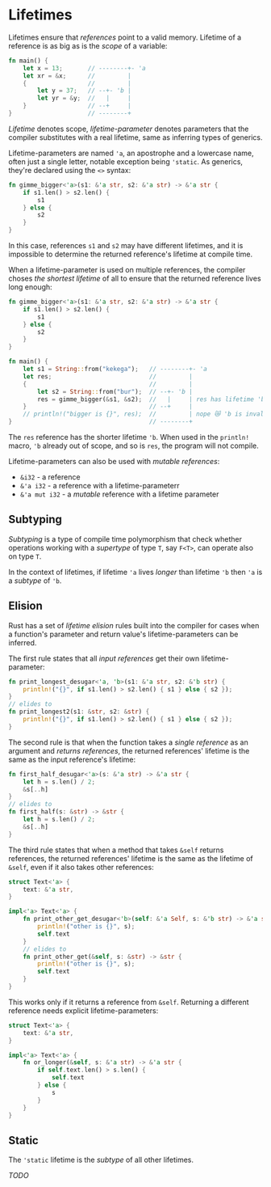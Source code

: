 # Lifetimes

Lifetimes ensure that _references_ point to a valid memory. Lifetime
of a reference is as big as is the _scope_ of a variable:

```rust
fn main() {
    let x = 13;       // --------+- 'a
    let xr = &x;      //         |
    {                 //         |
        let y = 37;   // --+- 'b |
        let yr = &y;  //   |     |
    }                 // --+     |
}                     // --------+
```

_Lifetime_ denotes scope, _lifetime-parameter_ denotes parameters that
the compiler substitutes with a real lifetime, same as inferring types
of generics.

Lifetime-parameters are named `'a`, an apostrophe and a lowercase name,
often just a single letter, notable exception being `'static`. As generics,
they're declared using the `<>` syntax:

```rust
fn gimme_bigger<'a>(s1: &'a str, s2: &'a str) -> &'a str {
    if s1.len() > s2.len() {
        s1
    } else {
        s2
    }
}
```

In this case, references `s1` and `s2` may have different lifetimes, and
it is impossible to determine the returned reference's lifetime at compile
time.

When a lifetime-parameter is used on multiple references, the compiler
choses _the shortest lifetime_ of all to ensure that the returned reference
lives long enough:

```rust
fn gimme_bigger<'a>(s1: &'a str, s2: &'a str) -> &'a str {
    if s1.len() > s2.len() {
        s1
    } else {
        s2
    }
}

fn main() {
    let s1 = String::from("kekega");   // --------+- 'a
    let res;                           //         |
    {                                  //         |
        let s2 = String::from("bur");  // --+- 'b |
        res = gimme_bigger(&s1, &s2);  //   |     | res has lifetime 'b
    }                                  // --+     | 
    // println!("bigger is {}", res);  //         | nope 😿 'b is invalid
}                                      // --------+ 
```

The `res` reference has the shorter lifetime `'b`. When used in the `println!`
macro, `'b` already out of scope, and so is `res`, the program will not compile.

Lifetime-parameters can also be used with _mutable references_:
- `&i32` - a reference
- `&'a i32` - a reference with a lifetime-parameterr
- `&'a mut i32` - a _mutable_ reference with a lifetime parameter

## Subtyping

_Subtyping_ is a type of compile time polymorphism that check whether operations
working with a _supertype_ of type `T`, say `F<T>`, can operate also on type `T`.

In the context of lifetimes, if lifetime `'a` lives _longer_ than lifetime `'b`
then `'a` is a _subtype_ of `'b`.

## Elision

Rust has a set of _lifetime elision_ rules built into the compiler for cases when
a function's parameter and return value's lifetime-parameters can be inferred.

The first rule states that all _input references_ get their own lifetime-parameter:

```rust
fn print_longest_desugar<'a, 'b>(s1: &'a str, s2: &'b str) {
    println!("{}", if s1.len() > s2.len() { s1 } else { s2 });
}
// elides to
fn print_longest2(s1: &str, s2: &str) {
    println!("{}", if s1.len() > s2.len() { s1 } else { s2 });
}
```

The second rule is that when the function takes a _single reference_ as an argument
and _returns references_, the returned references' lifetime is the same as the input
reference's lifetime:

```rust
fn first_half_desugar<'a>(s: &'a str) -> &'a str {
    let h = s.len() / 2;
    &s[..h]
}
// elides to
fn first_half(s: &str) -> &str {
    let h = s.len() / 2;
    &s[..h]
}
```

The third rule states that when a method that takes `&self` returns references, the
returned references' lifetime is the same as the lifetime of `&self`, even if it also
takes other references:

```rust
struct Text<'a> {
    text: &'a str,
}

impl<'a> Text<'a> {
    fn print_other_get_desugar<'b>(self: &'a Self, s: &'b str) -> &'a str {
        println!("other is {}", s);
        self.text
    }
    // elides to
    fn print_other_get(&self, s: &str) -> &str {
        println!("other is {}", s);
        self.text
    }
}
```

This works only if it returns a reference from `&self`. Returning a different
reference needs explicit lifetime-parameters:

```rust
struct Text<'a> {
    text: &'a str,
}

impl<'a> Text<'a> {
    fn or_longer(&self, s: &'a str) -> &'a str {
        if self.text.len() > s.len() {
            self.text
        } else {
            s
        }
    }
}
```

## Static

The `'static` lifetime is the _subtype_ of all other lifetimes.

_TODO_
